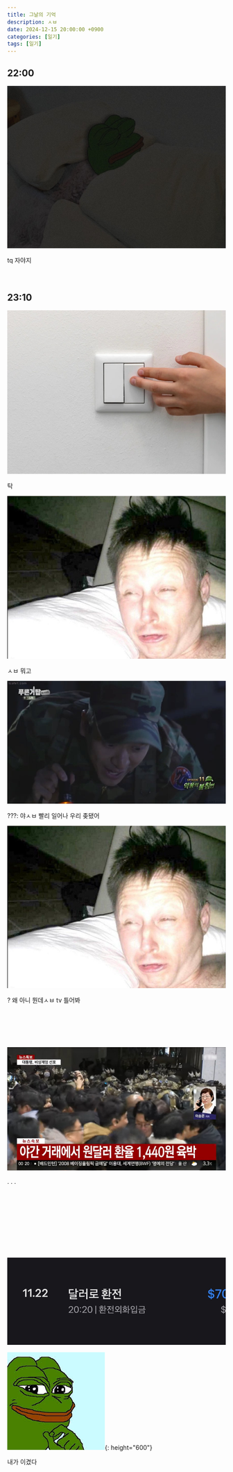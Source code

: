 ```yaml
---
title: 그날의 기억
description: ㅅㅂ
date: 2024-12-15 20:00:00 +0900
categories: [일기]
tags: [일기]
---
```


## 22:00

![자는짤](/assets/img/20241215/sleeping.jpg)

tq 자야지
<br>
<br>
<br>

## 23:10

![전등스위치](/assets/img/20241215/lightswitch.jpg)

탁

![일어나는짤](/assets/img/20241215/wakingup.jpg)

ㅅㅂ 뭐고

![불침번](/assets/img/20241215/vigil.jpg)

???: 야ㅅㅂ 빨리 일어나 우리 좆됐어

![일어나는짤](/assets/img/20241215/wakingup.jpg)

? 왜 아니 뭔데ㅅㅂ tv 틀어봐
<br>
<br>
<br>
<br>
<br>
<br>

![뉴스](/assets/img/20241215/news.jpg)

. . .
<br>
<br>
<br>
<br>
<br>
<br>
<br>
<br>
<br>
<br>

![환전](/assets/img/20241215/toss.png)

![스마일](/assets/img/20241215/smile.jpg){: height="600"}

내가 이겼다
